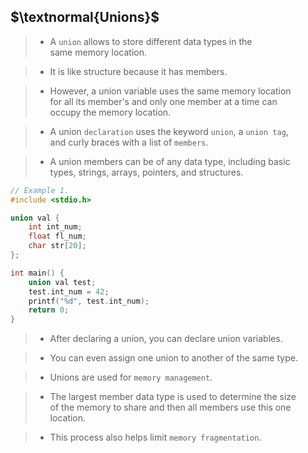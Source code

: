 ## $\textnormal{Unions}$

> - A `union` allows to store different data types in the <br />
    same memory location.

> - It is like structure because it has members.

> - However, a union variable uses the same memory location <br />
    for all its member's and only one member at a time can <br />
    occupy the memory location.

> - A union `declaration` uses the keyword `union`, a `union tag`, <br />
    and curly braces with a list of `members`.

> - A union members can be of any data type, including basic <br />
    types, strings, arrays, pointers, and structures.

```c
// Example 1.
#include <stdio.h>

union val {
    int int_num;
    float fl_num;
    char str[20];
};

int main() {
    union val test;
    test.int_num = 42;
    printf("%d", test.int_num);
    return 0;
}
```

> - After declaring a union, you can declare union variables.

> - You can even assign one union to another of the same type.

> - Unions are used for `memory management`.

> - The largest member data type is used to determine the size <br />
    of the memory to share and then all members use this one <br />
    location.

> - This process also helps limit `memory fragmentation`.
